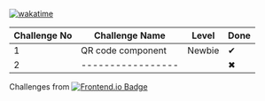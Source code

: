 [![wakatime](https://wakatime.com/badge/github/sumaiyakawsar/FrontendMentorsChallenges.svg)](https://wakatime.com/badge/github/sumaiyakawsar/FrontendMentorsChallenges)


| Challenge No | Challenge Name      | Level  | Done | 
| ------------ | ------------------- | -----  | ---- |
| 1            | QR code component   | Newbie |  ✔   |
| 2            | -----------------   |        |  ✖   |


Challenges from [![Frontend.io Badge](https://img.shields.io/badge/-_Frontend.io_-3F54A3?style=plastic&labelColor=3F54A3&logo=frontend-mentor&logoColor=white&link=https://www.frontendmentor.io)](https://www.frontendmentor.io)
